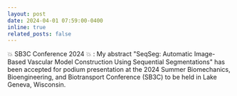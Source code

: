 ```yaml
---
layout: post
date: 2024-04-01 07:59:00-0400
inline: true
related_posts: false
---
```


:boom: SB3C Conference 2024 :boom: : My abstract "SeqSeg: Automatic Image-Based Vascular Model Construction Using Sequential Segmentations" has been accepted for podium presentation at the 2024 Summer Biomechanics, Bioengineering, and Biotransport Conference (SB3C) to be held in Lake Geneva, Wisconsin.